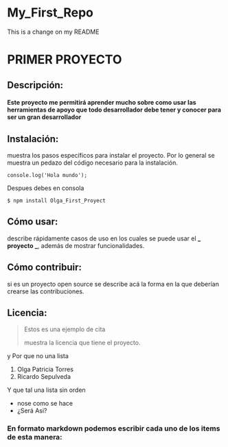 # My_First_Repo
This is a change on my README

# PRIMER PROYECTO

## Descripción: 

#### Este proyecto me permitirá aprender mucho sobre como usar las herramientas de apoyo que todo desarrollador debe tener y conocer para ser un gran desarrollador

## Instalación: 

muestra los pasos específicos para instalar el proyecto. Por lo general se muestra un pedazo del código necesario para la instalación.

    console.log('Hola mundo');

Despues debes en consola

    $ npm install Olga_First_Proyect


## Cómo usar: 

describe rápidamente casos de uso en los cuales se puede usar el **_ proyecto _**, además de mostrar funcionalidades.

## Cómo contribuir: 

si es un proyecto open source se describe acá la forma en la que deberían crearse las contribuciones.

## Licencia: 

> Estos es una ejemplo de cita
>
> muestra la licencia que tiene el proyecto.

y Por que no una lista

1. Olga Patricia Torres
2. Ricardo Sepulveda

Y que tal una lista sin orden

* nose como se hace
* ¿Será Asi?

### En formato markdown podemos escribir cada uno de los items de esta manera: